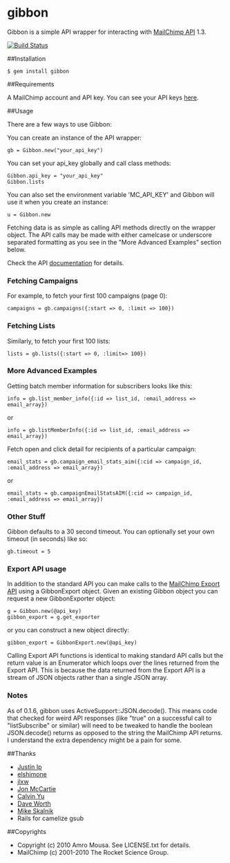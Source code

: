 # gibbon

Gibbon is a simple API wrapper for interacting with [MailChimp API](http://www.mailchimp.com/api) 1.3.

[![Build Status](https://secure.travis-ci.org/daveworth/gibbon.png)](http://travis-ci.org/daveworth/gibbon)

##Installation

    $ gem install gibbon

##Requirements

A MailChimp account and API key. You can see your API keys [here](http://admin.mailchimp.com/account/api).

##Usage

There are a few ways to use Gibbon:

You can create an instance of the API wrapper:

    gb = Gibbon.new("your_api_key")

You can set your api_key globally and call class methods:

    Gibbon.api_key = "your_api_key"
    Gibbon.lists

You can also set the environment variable 'MC_API_KEY' and Gibbon will use it when you create an instance:

    u = Gibbon.new

Fetching data is as simple as calling API methods directly on the wrapper
object.  The API calls may be made with either camelcase or  underscore
separated formatting as you see in the "More Advanced Examples" section below.

Check the API [documentation](http://apidocs.mailchimp.com/api/1.3/) for details.

### Fetching Campaigns

For example, to fetch your first 100 campaigns (page 0):

    campaigns = gb.campaigns({:start => 0, :limit => 100})

### Fetching Lists

Similarly, to fetch your first 100 lists:

    lists = gb.lists({:start => 0, :limit=> 100})

### More Advanced Examples

Getting batch member information for subscribers looks like this:

    info = gb.list_member_info({:id => list_id, :email_address => email_array})

or

    info = gb.listMemberInfo({:id => list_id, :email_address => email_array})

Fetch open and click detail for recipients of a particular campaign:

    email_stats = gb.campaign_email_stats_aim({:cid => campaign_id, :email_address => email_array})

or

    email_stats = gb.campaignEmailStatsAIM({:cid => campaign_id, :email_address => email_array})

### Other Stuff

Gibbon defaults to a 30 second timeout. You can optionally set your own timeout (in seconds) like so:

    gb.timeout = 5

### Export API usage

In addition to the standard API you can make calls to the
[MailChimp Export API](http://apidocs.mailchimp.com/export/1.0/) using a GibbonExport object.  Given an existing
Gibbon object you can request a new GibbonExporter object:

    g = Gibbon.new(@api_key)
    gibbon_export = g.get_exporter

or you can construct a new object directly:

    gibbon_export = GibbonExport.new(@api_key)

Calling Export API functions is identical to making standard API calls but the
return value is an Enumerator which loops over the lines returned from the
Export API.  This is because the data returned from the Export API is a stream
of JSON objects rather than a single JSON array.

### Notes

As of 0.1.6, gibbon uses ActiveSupport::JSON.decode(). This means code that checked for weird API responses (like "true"
on a successful call to "listSubscribe" or similar) will need to be tweaked to handle the boolean JSON.decode() returns
as opposed to the string the MailChimp API returns. I understand the extra dependency might be a pain for some.

##Thanks

* [Justin Ip](https://github.com/ippy04)
* [elshimone](https://github.com/elshimone)
* [jlxw](https://github.com/jlxw)
* [Jon McCartie](https://github.com/jmccartie)
* [Calvin Yu](https://github.com/cyu)
* [Dave Worth](https://github.com/daveworth)
* [Mike Skalnik](https://github.com/skalnik)
* Rails for camelize gsub

##Copyrights

* Copyright (c) 2010 Amro Mousa. See LICENSE.txt for details.
* MailChimp (c) 2001-2010 The Rocket Science Group.
